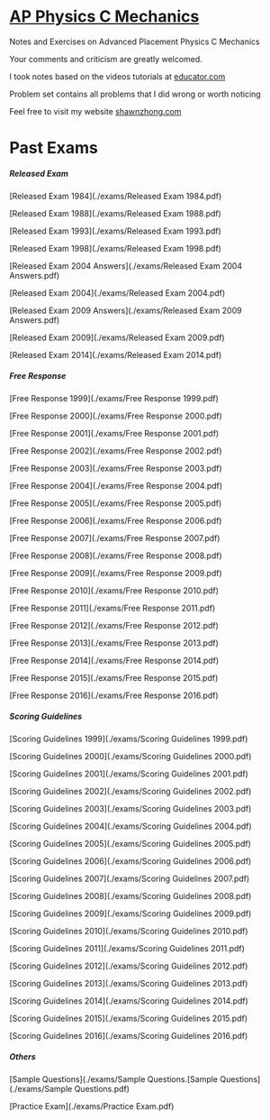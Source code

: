 # [AP Physics C Mechanics](https://mech.shawnzhong.com)
Notes and Exercises on Advanced Placement Physics C Mechanics

Your comments and criticism are greatly welcomed.

I took notes based on the videos tutorials at [educator.com](https://www.educator.com/physics/ap-physics-c-mechanics/fullerton/)

Problem set contains all problems that I did wrong or worth noticing

Feel free to visit my website [shawnzhong.com](https://shawnzhong.com)

# Past Exams

##### Released Exam

[Released Exam 1984](./exams/Released Exam 1984.pdf)

[Released Exam 1988](./exams/Released Exam 1988.pdf)

[Released Exam 1993](./exams/Released Exam 1993.pdf)

[Released Exam 1998](./exams/Released Exam 1998.pdf)

[Released Exam 2004 Answers](./exams/Released Exam 2004 Answers.pdf)

[Released Exam 2004](./exams/Released Exam 2004.pdf)

[Released Exam 2009 Answers](./exams/Released Exam 2009 Answers.pdf)

[Released Exam 2009](./exams/Released Exam 2009.pdf)

[Released Exam 2014](./exams/Released Exam 2014.pdf)

##### Free Response

[Free Response 1999](./exams/Free Response 1999.pdf)

[Free Response 2000](./exams/Free Response 2000.pdf)

[Free Response 2001](./exams/Free Response 2001.pdf)

[Free Response 2002](./exams/Free Response 2002.pdf)

[Free Response 2003](./exams/Free Response 2003.pdf)

[Free Response 2004](./exams/Free Response 2004.pdf)

[Free Response 2005](./exams/Free Response 2005.pdf)

[Free Response 2006](./exams/Free Response 2006.pdf)

[Free Response 2007](./exams/Free Response 2007.pdf)

[Free Response 2008](./exams/Free Response 2008.pdf)

[Free Response 2009](./exams/Free Response 2009.pdf)

[Free Response 2010](./exams/Free Response 2010.pdf)

[Free Response 2011](./exams/Free Response 2011.pdf)

[Free Response 2012](./exams/Free Response 2012.pdf)

[Free Response 2013](./exams/Free Response 2013.pdf)

[Free Response 2014](./exams/Free Response 2014.pdf)

[Free Response 2015](./exams/Free Response 2015.pdf)

[Free Response 2016](./exams/Free Response 2016.pdf)

##### Scoring Guidelines 

[Scoring Guidelines 1999](./exams/Scoring Guidelines 1999.pdf)

[Scoring Guidelines 2000](./exams/Scoring Guidelines 2000.pdf)

[Scoring Guidelines 2001](./exams/Scoring Guidelines 2001.pdf)

[Scoring Guidelines 2002](./exams/Scoring Guidelines 2002.pdf)

[Scoring Guidelines 2003](./exams/Scoring Guidelines 2003.pdf)

[Scoring Guidelines 2004](./exams/Scoring Guidelines 2004.pdf)

[Scoring Guidelines 2005](./exams/Scoring Guidelines 2005.pdf)

[Scoring Guidelines 2006](./exams/Scoring Guidelines 2006.pdf)

[Scoring Guidelines 2007](./exams/Scoring Guidelines 2007.pdf)

[Scoring Guidelines 2008](./exams/Scoring Guidelines 2008.pdf)

[Scoring Guidelines 2009](./exams/Scoring Guidelines 2009.pdf)

[Scoring Guidelines 2010](./exams/Scoring Guidelines 2010.pdf)

[Scoring Guidelines 2011](./exams/Scoring Guidelines 2011.pdf)

[Scoring Guidelines 2012](./exams/Scoring Guidelines 2012.pdf)

[Scoring Guidelines 2013](./exams/Scoring Guidelines 2013.pdf)

[Scoring Guidelines 2014](./exams/Scoring Guidelines 2014.pdf)

[Scoring Guidelines 2015](./exams/Scoring Guidelines 2015.pdf)

[Scoring Guidelines 2016](./exams/Scoring Guidelines 2016.pdf)

##### Others
[Sample Questions](./exams/Sample Questions.[Sample Questions](./exams/Sample Questions.pdf)

[Practice Exam](./exams/Practice Exam.pdf)
